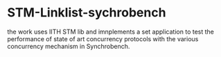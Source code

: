 # STM-Linklist-sychrobench
the work uses IITH STM lib and imnplements a set application to test the performance of state of art concurrency protocols with the various concurrency mechanism in Synchrobench.
